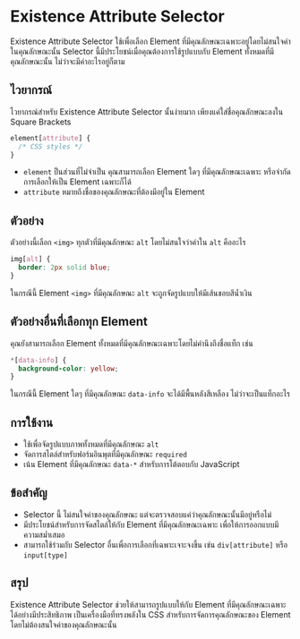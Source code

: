 # Existence Attribute Selector

Existence Attribute Selector ใช้เพื่อเลือก Element ที่มีคุณลักษณะเฉพาะอยู่โดยไม่สนใจค่าในคุณลักษณะนั้น Selector นี้มีประโยชน์เมื่อคุณต้องการใช้รูปแบบกับ Element ทั้งหมดที่มีคุณลักษณะนั้น ไม่ว่าจะมีค่าอะไรอยู่ก็ตาม

## ไวยากรณ์

ไวยากรณ์สำหรับ Existence Attribute Selector นั้นง่ายมาก เพียงแค่ใส่ชื่อคุณลักษณะลงใน Square Brackets

```css
element[attribute] {
  /* CSS styles */
}
```

- `element` ป็นส่วนที่ไม่จำเป็น คุณสามารถเลือก Element ใดๆ ที่มีคุณลักษณะเฉพาะ หรือจำกัดการเลือกให้เป็น Element เฉพาะก็ได้
- `attribute` หมายถึงชื่อของคุณลักษณะที่ต้องมีอยู่ใน Element

## ตัวอย่าง

ตัวอย่างนี้เลือก `<img>` ทุกตัวที่มีคุณลักษณะ `alt` โดยไม่สนใจว่าค่าใน `alt` คืออะไร

```css
img[alt] {
  border: 2px solid blue;
}
```

ในกรณีนี้ Element `<img>` ที่มีคุณลักษณะ `alt` จะถูกจัดรูปแบบให้มีเส้นขอบสีน้ำเงิน

## ตัวอย่างอื่นที่เลือกทุก Element

คุณยังสามารถเลือก Element ทั้งหมดที่มีคุณลักษณะเฉพาะโดยไม่คำนึงถึงชื่อแท็ก เช่น

```css
*[data-info] {
  background-color: yellow;
}
```

ในกรณีนี้ Element ใดๆ ที่มีคุณลักษณะ `data-info` จะได้มีพื้นหลังสีเหลือง ไม่ว่าจะเป็นแท็กอะไร

## การใช้งาน

- ใช้เพื่อจัดรูปแบบภาพทั้งหมดที่มีคุณลักษณะ `alt`
- จัดการสไตล์สำหรับฟอร์มอินพุตที่มีคุณลักษณะ `required`
- เน้น Element ที่มีคุณลักษณะ `data-*` สำหรับการโต้ตอบกับ JavaScript

## ข้อสำคัญ

- Selector นี้ ไม่สนใจค่าของคุณลักษณะ แต่จะตรวจสอบแค่ว่าคุณลักษณะนั้นมีอยู่หรือไม่
- มีประโยชน์สำหรับการจัดสไตล์ให้กับ Element ที่มีคุณลักษณะเฉพาะ เพื่อให้การออกแบบมีความสม่ำเสมอ
- สามารถใช้ร่วมกับ Selector อื่นเพื่อการเลือกที่เฉพาะเจาะจงขึ้น เช่น `div[attribute]` หรือ `input[type]`

## สรุป

Existence Attribute Selector ช่วยให้สามารถรูปแบบให้กับ Element ที่มีคุณลักษณะเฉพาะได้อย่างมีประสิทธิภาพ เป็นเครื่องมือที่ทรงพลังใน CSS สำหรับการจัดการคุณลักษณะของ Element โดยไม่ต้องสนใจค่าของคุณลักษณะนั้น
